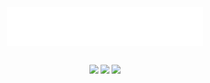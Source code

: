 <div align="center">
  <img width="70%" src="https://github.com/khytryy/norOS-core/blob/main/norOS.png" alt="norOS logo">
</div>

<br>

<p align="center">
  <img src="https://img.shields.io/github/languages/top/khytryy/norOS-core?logo=c&label=">
  <img src="https://img.shields.io/github/license/khytryy/noroS">
  <img src="https://app.codacy.com/project/badge/Grade/b0fd81ba8faa417fb1c2ea999d92c519">
</p>
